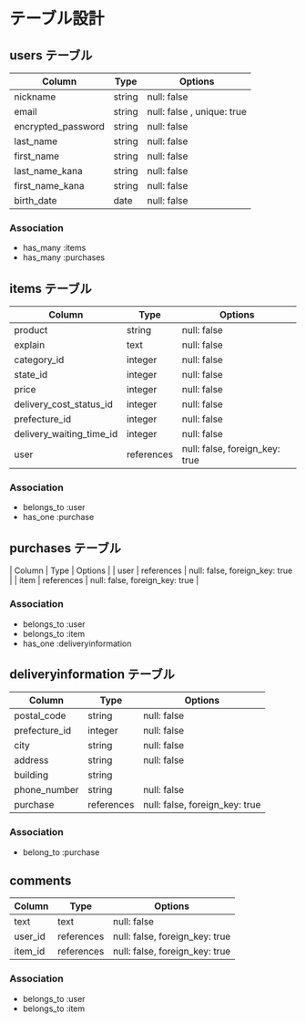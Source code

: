 # テーブル設計

## users テーブル

| Column             | Type   | Options                   |
| ------------------ | ------ | ------------------------- |
| nickname           | string | null: false               |
| email              | string | null: false , unique: true|
| encrypted_password | string | null: false               |
| last_name          | string | null: false               |
| first_name         | string | null: false               |
| last_name_kana     | string | null: false               |
| first_name_kana    | string | null: false               |
| birth_date         | date   | null: false               |

### Association

- has_many :items
- has_many :purchases

## items テーブル
| Column                   | Type       | Options                        |
| ------------------------ | ---------- | ------------------------------ |
| product                  | string     | null: false                    |
| explain                  | text       | null: false                    |
| category_id              | integer    | null: false                    |
| state_id                 | integer    | null: false                    |
| price                    | integer    | null: false                    |
| delivery_cost_status_id  | integer    | null: false                    |
| prefecture_id            | integer    | null: false                    |
| delivery_waiting_time_id | integer    | null: false                    |
| user                     | references | null: false, foreign_key: true |


### Association

- belongs_to :user
- has_one :purchase


## purchases テーブル
| Column            | Type       | Options                        |
| user              | references | null: false, foreign_key: true |
| item              | references | null: false, foreign_key: true |
### Association

- belongs_to :user
- belongs_to :item
- has_one :deliveryinformation


## deliveryinformation テーブル
| Column                | Type        | Options                        |
| ------------------    | ----------  | ------------------------------ |
| postal_code           | string      | null: false                    |
| prefecture_id         | integer     | null: false                    |
| city                  | string      | null: false                    |
| address               | string      | null: false                    |
| building              | string      |                                |
| phone_number          | string      | null: false                    |
| purchase              | references  | null: false, foreign_key: true |

### Association

- belong_to :purchase

## comments
| Column             | Type       | Options                        |
| ------------------ | ---------- | ------------------------------ |
| text               | text       | null: false                    |
| user_id            | references | null: false, foreign_key: true |
| item_id            | references | null: false, foreign_key: true |


### Association

- belongs_to :user
- belongs_to :item
